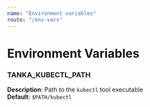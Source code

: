 ```yaml
---
name: "Environment variables"
route: "/env-vars"
---
```


# Environment Variables

### TANKA_KUBECTL_PATH

**Description**: Path to the `kubectl` tool executable  
**Default**: `$PATH/kubectl`
